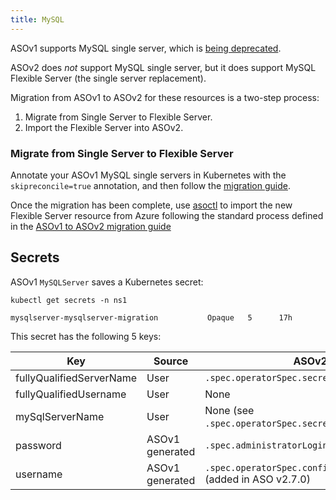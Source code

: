 ```yaml
---
title: MySQL
---
```


ASOv1 supports MySQL single server, which is 
[being deprecated](https://learn.microsoft.com/azure/mysql/single-server/whats-happening-to-mysql-single-server).

ASOv2 does _not_ support MySQL single server, but it does support MySQL Flexible Server (the single server replacement).

Migration from ASOv1 to ASOv2 for these resources is a two-step process:
1. Migrate from Single Server to Flexible Server.
2. Import the Flexible Server into ASOv2.

### Migrate from Single Server to Flexible Server

Annotate your ASOv1 MySQL single servers in Kubernetes with the `skipreconcile=true` annotation, and then 
follow the [migration guide](https://learn.microsoft.com/azure/mysql/single-server/whats-happening-to-mysql-single-server#migrate-from-single-server-to-flexible-server).

Once the migration has been complete, use [asoctl](../../../tools/asoctl/) to import the new Flexible Server resource from 
Azure following the standard process defined in the [ASOv1 to ASOv2 migration guide](../)

## Secrets

ASOv1 `MySQLServer` saves a Kubernetes secret:

```
kubectl get secrets -n ns1

mysqlserver-mysqlserver-migration           Opaque   5      17h
```

This secret has the following 5 keys:

| Key                       | Source          | ASOv2 equivalent                                                         |
|---------------------------|-----------------|--------------------------------------------------------------------------|
| fullyQualifiedServerName  | User            | `.spec.operatorSpec.secrets.fullyQualifiedDomainName`                    |
| fullyQualifiedUsername    | User            | None                                                                     |
| mySqlServerName           | User            | None (see `.spec.operatorSpec.secrets.fullyQualifiedDomainName`)         |
| password                  | ASOv1 generated | `.spec.administratorLoginPassword`                                       |
| username                  | ASOv1 generated | `.spec.operatorSpec.configMaps.administratorLogin` (added in ASO v2.7.0) |
